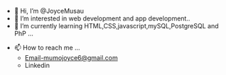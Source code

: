 - 👋 Hi, I’m @JoyceMusau
- 👀 I’m interested in web development and app development..
- 🌱 I’m currently learning HTML,CSS,javascript,mySQL,PostgreSQL and PhP ...
<!--- 💞️ I’m looking to collaborate on ...--->
- 📫 How to reach me ...
  - Email-mumojoyce6@gmail.com
  - Linkedin 

<!---
JoyceMusau/JoyceMusau is a ✨ special ✨ repository because its `README.md` (this file) appears on your GitHub profile.
You can click the Preview link to take a look at your changes.
--->

